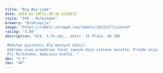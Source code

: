 ```yaml
---
title: "Big Boy Lime"
date: 2019-02-10T11:38:10.521057Z
style: "IPA - Milkshake"
brewery: "Brokreacja"
image: "https://labels.untappd.com/labels/2821517?size=hd"
rating: "3.08"
description: "Alk. 5,5% obj., ekstr. 15 Plato, 40 IBU  Mnóstwo pyszności dla mocnych Gości! Dobremu piwu prawdziwy facet zawsze daje zielone światło. Przede wszystkim wtedy, gdy w jego ulubionym napoju ląduje owoc w tym kolorze. Aromatyczna limonka przeszywa nozdrza twardziela i dodaje mu wigoru, który wzmacniany jest przez konkretną podbudowę słodową i laktozę. To dla niego idealne orzeźwienie na koniec wakacji. Pij Milkshake, będziesz wielki. "
abv: "5.5"
ibu: "40"
---
```

